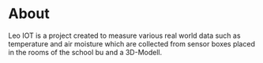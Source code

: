 # About

Leo IOT is a project created to measure various real world data such as temperature and air moisture which are collected from sensor boxes placed in the rooms of the school bu and a 3D-Modell.
